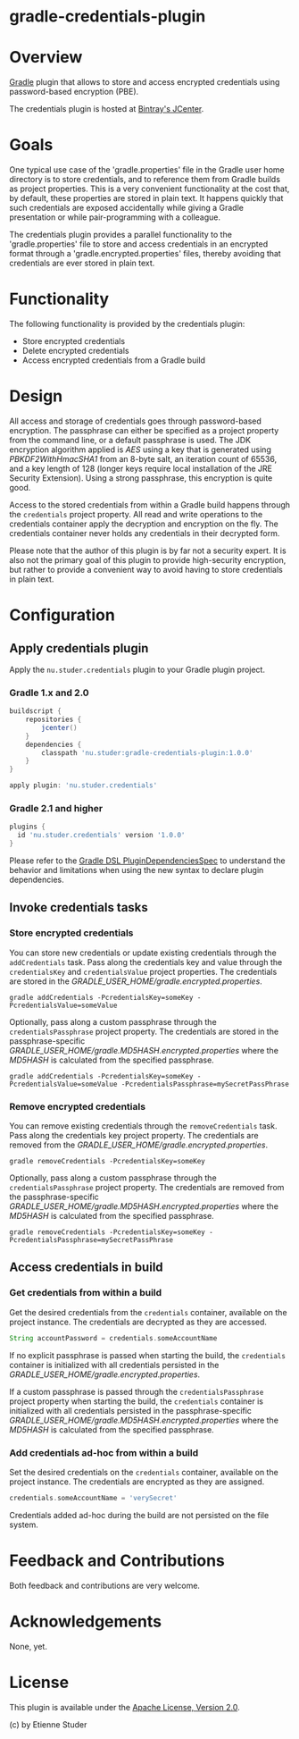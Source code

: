 gradle-credentials-plugin
=========================

# Overview

[Gradle](http://www.gradle.org) plugin that allows to store and access encrypted 
credentials using password-based encryption (PBE).

The credentials plugin is hosted at [Bintray's JCenter](https://bintray.com/etienne/gradle-plugins/gradle-credentials-plugin).

# Goals

One typical use case of the 'gradle.properties' file in the Gradle user home directory is 
to store credentials, and to reference them from Gradle builds as project properties. This 
is a very convenient functionality at the cost that, by default, these properties are stored
in plain text. It happens quickly that such credentials are exposed accidentally while giving 
a Gradle presentation or while pair-programming with a colleague.  

The credentials plugin provides a parallel functionality to the 'gradle.properties' file to 
store and access credentials in an encrypted format through a 'gradle.encrypted.properties' 
files, thereby avoiding that credentials are ever stored in plain text.
 
# Functionality

The following functionality is provided by the credentials plugin:
 
 * Store encrypted credentials
 * Delete encrypted credentials
 * Access encrypted credentials from a Gradle build
 
# Design

All access and storage of credentials goes through password-based encryption. The passphrase
can either be specified as a project property from the command line, or a default passphrase 
is used. The JDK encryption algorithm applied is _AES_ using a key that is generated using 
_PBKDF2WithHmacSHA1_ from an 8-byte salt, an iteration count of 65536, and a key length of 
128 (longer keys require local installation of the JRE Security Extension). Using a strong 
passphrase, this encryption is quite good. 

Access to the stored credentials from within a Gradle build happens through the 
`credentials` project property. All read and write operations to the credentials container
apply the decryption and encryption on the fly. The credentials container never holds any 
credentials in their decrypted form.
 
Please note that the author of this plugin is by far not a security expert. It is also not
the primary goal of this plugin to provide high-security encryption, but rather to provide
a convenient way to avoid having to store credentials in plain text.

# Configuration

## Apply credentials plugin

Apply the `nu.studer.credentials` plugin to your Gradle plugin project.

### Gradle 1.x and 2.0

```groovy
buildscript {
    repositories {
        jcenter()
    }
    dependencies {
        classpath 'nu.studer:gradle-credentials-plugin:1.0.0'
    }
}

apply plugin: 'nu.studer.credentials'
```

### Gradle 2.1 and higher

```groovy
plugins {
  id 'nu.studer.credentials' version '1.0.0'
}
```

Please refer to the [Gradle DSL PluginDependenciesSpec](http://www.gradle.org/docs/current/dsl/org.gradle.plugin.use.PluginDependenciesSpec.html) to 
understand the behavior and limitations when using the new syntax to declare plugin dependencies.

## Invoke credentials tasks

### Store encrypted credentials
 
You can store new credentials or update existing credentials through the `addCredentials` task. Pass along
the credentials key and value through the `credentialsKey` and `credentialsValue` project properties. The 
credentials are stored in the _GRADLE_USER_HOME/gradle.encrypted.properties_.

    gradle addCredentials -PcredentialsKey=someKey -PcredentialsValue=someValue
    
Optionally, pass along a custom passphrase through the `credentialsPassphrase` project property. The 
credentials are stored in the passphrase-specific _GRADLE_USER_HOME/gradle.MD5HASH.encrypted.properties_ where the 
_MD5HASH_ is calculated from the specified passphrase.

    gradle addCredentials -PcredentialsKey=someKey -PcredentialsValue=someValue -PcredentialsPassphrase=mySecretPassPhrase

### Remove encrypted credentials

You can remove existing credentials through the `removeCredentials` task. Pass along
the credentials key project property. The credentials are removed from the 
_GRADLE_USER_HOME/gradle.encrypted.properties_.

    gradle removeCredentials -PcredentialsKey=someKey
    
Optionally, pass along a custom passphrase through the `credentialsPassphrase` project property. The 
credentials are removed from the passphrase-specific _GRADLE_USER_HOME/gradle.MD5HASH.encrypted.properties_ where the 
_MD5HASH_ is calculated from the specified passphrase.

    gradle removeCredentials -PcredentialsKey=someKey -PcredentialsPassphrase=mySecretPassPhrase

## Access credentials in build

### Get credentials from within a build

Get the desired credentials from the `credentials` container, available on the project instance. The 
credentials are decrypted as they are accessed.

```groovy
String accountPassword = credentials.someAccountName
```

If no explicit passphrase is passed when starting the build, the `credentials` container is initialized 
with all credentials persisted in the _GRADLE_USER_HOME/gradle.encrypted.properties_.
 
If a custom passphrase is passed through the `credentialsPassphrase` project property when starting the build,
the `credentials` container is initialized with all credentials persisted in the passphrase-specific 
_GRADLE_USER_HOME/gradle.MD5HASH.encrypted.properties_ where the _MD5HASH_ is calculated from the 
specified passphrase.

### Add credentials ad-hoc from within a build

Set the desired credentials on the `credentials` container, available on the project instance. The 
credentials are encrypted as they are assigned.

```groovy
credentials.someAccountName = 'verySecret'
```

Credentials added ad-hoc during the build are not persisted on the file system.

# Feedback and Contributions

Both feedback and contributions are very welcome.

# Acknowledgements

None, yet.

# License

This plugin is available under the [Apache License, Version 2.0](http://www.apache.org/licenses/LICENSE-2.0.html).

(c) by Etienne Studer

